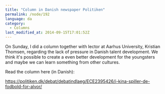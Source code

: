```yaml
---
title: "Column in Danish newspaper Politiken"
permalink: /node/192
language: da
category:
  - Columns
last_modified_at: 2014-09-15T17:01:52Z
---
```


On Sunday, I did a column together with lector at Aarhus University, Kristian Thomsen, regarding the lack of pressure in Danish talent development. We think it's possible to create a even better development for the youngsters and maybe we can learn something from other cultures.

Read the column here (in Danish):

<https://politiken.dk/debat/debatindlaeg/ECE2395426/i-kina-spiller-de-fodbold-for-alvor/>
